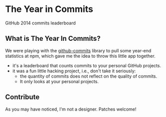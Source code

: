 # The Year in Commits

GitHub 2014 commits leaderboard

## What is The Year In Commits?

We were playing with the [github-commits](https://www.npmjs.com/package/github-commits)
library to pull some year-end statistics at npm, which gave me the idea to throw this little app together.

* it's a leaderboard that counts commits to your personal GitHub projects.
* it was a fun little hacking project, i.e., don't take it seriously:
  * the quantity of commits does not reflect on the quality of commits.
  * It only looks at your personal projects.

## Contribute

As you may have noticed, I'm not a designer. Patches welcome!
